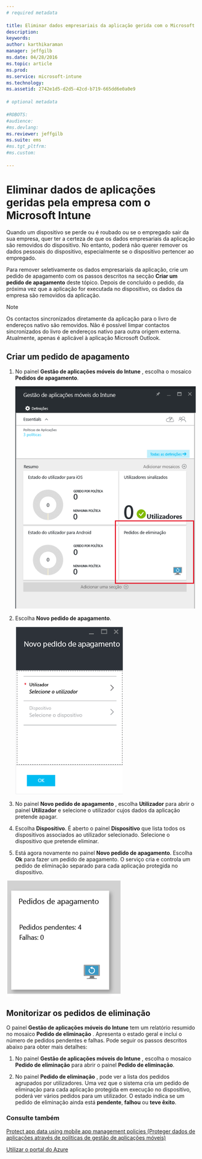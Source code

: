 ```yaml
---
# required metadata

title: Eliminar dados empresariais da aplicação gerida com o Microsoft Intune | Microsoft Intune
description:
keywords:
author: karthikaraman
manager: jeffgilb
ms.date: 04/28/2016
ms.topic: article
ms.prod:
ms.service: microsoft-intune
ms.technology:
ms.assetid: 2742e1d5-d2d5-42cd-b719-665dd6e0a0e9

# optional metadata

#ROBOTS:
#audience:
#ms.devlang:
ms.reviewer: jeffgilb
ms.suite: ems
#ms.tgt_pltfrm:
#ms.custom:

---
```


# Eliminar dados de aplicações geridas pela empresa com o Microsoft Intune
Quando um dispositivo se perde ou é roubado ou se o empregado sair da sua empresa, quer ter a certeza de que os dados empresariais da aplicação são removidos do dispositivo. No entanto, poderá não querer remover os dados pessoais do dispositivo, especialmente se o dispositivo pertencer ao empregado.

Para remover seletivamente os dados empresariais da aplicação, crie um pedido de apagamento com os passos descritos na secção **Criar um pedido de apagamento** deste tópico.  Depois de concluído o pedido, da próxima vez que a aplicação for executada no dispositivo, os dados da empresa são removidos da aplicação.
>[!NOTE]
> Os contactos sincronizados diretamente da aplicação para o livro de endereços nativo são removidos. Não é possível limpar contactos sincronizados do livro de endereços nativo para outra origem externa. Atualmente, apenas é aplicável à aplicação Microsoft Outlook.



## Criar um pedido de apagamento

1.  No painel **Gestão de aplicações móveis do Intune** , escolha o mosaico **Pedidos de apagamento**.

    ![Captura de ecrã do painel de gestão de aplicações móveis do Intune com o mosaico Resumo](../media/AppManagement/AzurePortal_MAM_WipeRequests.png)

2.  Escolha **Novo pedido de apagamento**.

    ![Captura de ecrã do painel Novo pedido de apagamento](../media/AppManagement/AzurePortal_MAM_NewWipeRequest.png)

3.  No painel **Novo pedido de apagamento** , escolha **Utilizador** para abrir o painel **Utilizador** e selecione o utilizador cujos dados da aplicação pretende apagar.

4.  Escolha **Dispositivo**.  É aberto o painel **Dispositivo** que lista todos os dispositivos associados ao utilizador selecionado.  Selecione o dispositivo que pretende eliminar.

5.  Está agora novamente no painel **Novo pedido de apagamento**. Escolha **Ok** para fazer um pedido de apagamento. O serviço cria e controla um pedido de eliminação separado para cada aplicação protegida no dispositivo.


![Captura de ecrã do mosaico Pedidos de apagamento ](../media/AppManagement/AzurePortal_MAM_WipeRequestsSummary.png)

## Monitorizar os pedidos de eliminação
O painel **Gestão de aplicações móveis do Intune** tem um relatório resumido no mosaico **Pedido de eliminação** .  Apresenta o estado geral e inclui o número de pedidos pendentes e falhas. Pode seguir os passos descritos abaixo para obter mais detalhes:

1.  No painel **Gestão de aplicações móveis do Intune** , escolha o mosaico **Pedido de eliminação** para abrir o painel **Pedido de eliminação**.

2.  No painel **Pedido de eliminação** , pode ver a lista dos pedidos agrupados por utilizadores.  Uma vez que o sistema cria um pedido de eliminação para cada aplicação protegida em execução no dispositivo, poderá ver vários pedidos para um utilizador.  O estado indica se um pedido de eliminação ainda está **pendente**, **falhou** ou **teve êxito**.

### Consulte também
[Protect app data using mobile app management policies (Proteger dados de aplicações através de políticas de gestão de aplicações móveis) ](protect-app-data-using-mobile-app-management-policies-with-microsoft-intune.md)

[Utilizar o portal do Azure](azure-portal-for-microsoft-intune-mam-policies.md)


<!--HONumber=May16_HO2-->



